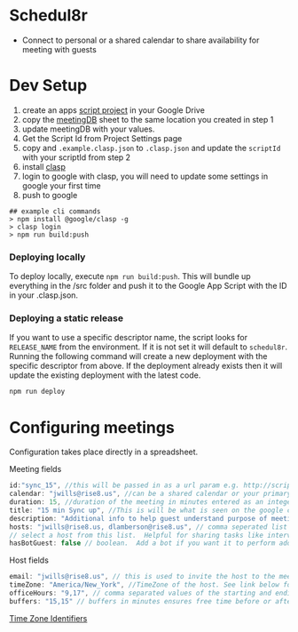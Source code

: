 # Schedul8r

- Connect to personal or a shared calendar to share availability for meeting with guests

# Dev Setup

1. create an apps [script project](https://developers.google.com/apps-script/guides/projects) in your Google Drive
1. copy the [meetingDB](https://docs.google.com/spreadsheets/d/1eQYN_rjOo6gbBFfr7b3atg5DjTQ0WC1VK9jUZpFDtsk/edit?usp=sharing) sheet to the same location you created in step 1
1. update meetingDB with your values.
1. Get the Script Id from Project Settings page
1. copy and `.example.clasp.json` to `.clasp.json` and update the `scriptId` with your scriptId from step 2
1. install [clasp](https://developers.google.com/apps-script/guides/clasp)
1. login to google with clasp, you will need to update some settings in google your first time
1. push to google

```shell
## example cli commands
> npm install @google/clasp -g
> clasp login
> npm run build:push
```

### Deploying locally

To deploy locally, execute `npm run build:push`. This will bundle up everything in the /src folder and push it to the Google App Script with the ID in your .clasp.json.

### Deploying a static release

If you want to use a specific descriptor name, the script looks for `RELEASE_NAME` from the environment. If it is not set it will default to `schedul8r`. Running the following command will create a new deployment with the specific descriptor from above. If the deployment already exists then it will update the existing deployment with the latest code.

```sh
npm run deploy
```

# Configuring meetings

Configuration takes place directly in a spreadsheet.

Meeting fields

```js
id:"sync_15", //this will be passed in as a url param e.g. http://script.google.../exec?meetingType=<id>
calendar: "jwills@rise8.us", //can be a shared calendar or your primary calendar
duration: 15, //duration of the meeting in minutes entered as an integer
title: "15 min Sync up", //This is will be what is seen on the google calendar
description: "Additional info to help guest understand purpose of meeting",
hosts: "jwills@rise8.us, dlamberson@rise8.us", // comma seperated list the possible hosts, must match host obect id field. NeverL8 will randomly
// select a host from this list.  Helpful for sharing tasks like interviewing
hasBotGuest: false // boolean.  Add a bot if you want it to perform additional tasks, such as prep github for an interview
```

Host fields

```js
email: "jwills@rise8.us", // this is used to invite the host to the meeting if using a shared calendar. this must match what is used in the hosts entry from the meeting object doesn't need to be email
timeZone: "America/New_York", //TimeZone of the host. See link below for correct TZ indentifier values
officeHours: "9,17", // comma separated values of the starting and ending hour of your day using the 24hr clock
buffers: "15,15" // buffers in minutes ensures free time before or after the meeting
```

[Time Zone Identifiers](https://en.wikipedia.org/wiki/List_of_tz_database_time_zones)
